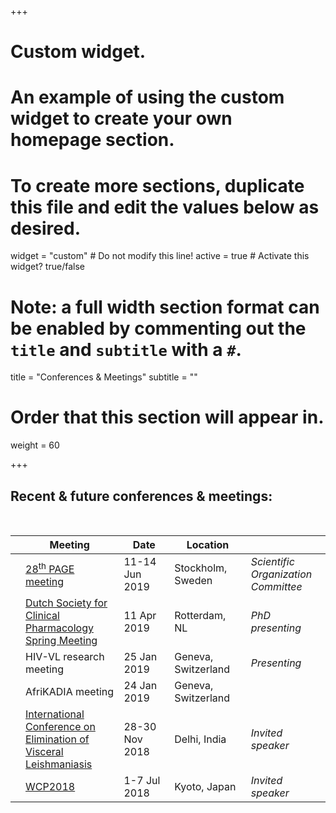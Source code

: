 +++
# Custom widget.
# An example of using the custom widget to create your own homepage section.
# To create more sections, duplicate this file and edit the values below as desired.
widget = "custom"  # Do not modify this line!
active = true  # Activate this widget? true/false

# Note: a full width section format can be enabled by commenting out the `title` and `subtitle` with a `#`.
title = "Conferences & Meetings"
subtitle = ""

# Order that this section will appear in.
weight = 60

+++

Recent & future conferences & meetings: 
---------------------------------------  
&nbsp;

|   | Meeting                                                                                                                                                                     | Date <img width=275/>  | Location <img width=225/>        | <img width=125/> 
|---| --------------------------------------------------------------------------------------------------------------------------------------------------------------------------- | ---------------------- | -------------------------------- | ------------------------------------
|<i class="far fa-calendar"></i>|[28<sup>th</sup> PAGE meeting](https://www.page-meeting.org/)                                                                                | 11-14 Jun 2019         | Stockholm, Sweden                | *Scientific Organization Committee*
|<i class="far fa-calendar"></i>|[Dutch Society for Clinical Pharmacology Spring Meeting](https://nvkfb.nl/)                                                                  | 11 Apr 2019            | Rotterdam, NL                    | *PhD presenting*
|<i class="far fa-calendar-check"></i>|HIV-VL research meeting                                                                                                                | 25 Jan 2019            | Geneva, Switzerland              | *Presenting*
|<i class="far fa-calendar-check"></i>|AfriKADIA meeting                                                                                                                      | 24 Jan 2019            | Geneva, Switzerland              |
|<i class="far fa-calendar-check"></i>|[International Conference on Elimination of Visceral Leishmaniasis](https://www.dndi.org/2018/media-centre/events/iec-vl-conference/)  | 28-30 Nov 2018         | Delhi, India                     | *Invited speaker*
|<i class="far fa-calendar-check"></i>|[WCP2018](http://www.wcp2018.org/)                                                                                                     | 1-7 Jul 2018           | Kyoto, Japan                     | *Invited speaker*

